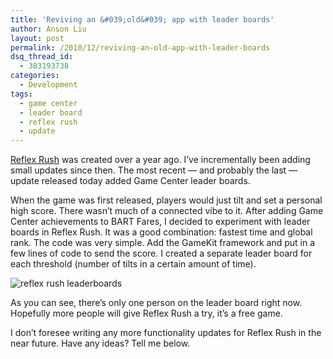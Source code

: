 ```yaml
---
title: 'Reviving an &#039;old&#039; app with leader boards'
author: Anson Liu
layout: post
permalink: /2010/12/reviving-an-old-app-with-leader-boards
dsq_thread_id:
  - 383193738
categories:
  - Development
tags:
  - game center
  - leader board
  - reflex rush
  - update
---
```

<a rel="nofollow" href="http://itunes.com/apps/reflexrush">Reflex Rush</a> was created over a year ago. I&#8217;ve incrementally been adding small updates since then. The most recent — and probably the last — update released today added Game Center leader boards.

When the game was first released, players would just tilt and set a personal high score. There wasn&#8217;t much of a connected vibe to it. After adding Game Center achievements to BART Fares, I decided to experiment with leader boards in Reflex Rush. It was a good combination: fastest time and global rank. The code was very simple. Add the GameKit framework and put in a few lines of code to send the score. I created a separate leader board for each threshold (number of tilts in a certain amount of time).

<img class="aligncenter size-full wp-image-319" title="reflex rush leaderboards" src="https://i1.wp.com/apparentetch.com/wp-content/uploads/2010/12/reflex-rush-leaderboards.png?resize=500%2C333" alt="reflex rush leaderboards" data-recalc-dims="1" />

<p style="text-align: center;">
  <!--more Read More → -->
</p>

As you can see, there&#8217;s only one person on the leader board right now. Hopefully more people will give Reflex Rush a try, it&#8217;s a free game.

I don&#8217;t foresee writing any more functionality updates for Reflex Rush in the near future. Have any ideas? Tell me below.